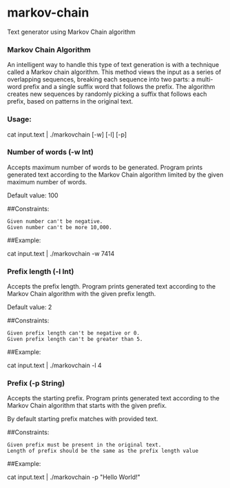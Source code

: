 # markov-chain

Text generator using Markov Chain algorithm

### Markov Chain Algorithm
An intelligent way to handle this type of text generation is with a technique called a Markov chain algorithm. This method views the input as a series of overlapping sequences, breaking each sequence into two parts: a multi-word prefix and a single suffix word that follows the prefix. The algorithm creates new sequences by randomly picking a suffix that follows each prefix, based on patterns in the original text.

### Usage:
cat input.text | ./markovchain [-w] [-l] [-p]

### Number of words (-w Int)
Accepts maximum number of words to be generated. Program prints generated text according to the Markov Chain algorithm limited by the given maximum number of words.

Default value: 100

##Constraints:

    Given number can't be negative.
    Given number can't be more 10,000.

##Example:

cat input.text | ./markovchain -w 7414

### Prefix length (-l Int)
Accepts the prefix length. Program prints generated text according to the Markov Chain algorithm with the given prefix length.

Default value: 2

##Constraints:

    Given prefix length can't be negative or 0.
    Given prefix length can't be greater than 5.

##Example:

cat input.text | ./markovchain -l 4

### Prefix (-p String)
Accepts the starting prefix. Program prints generated text according to the Markov Chain algorithm that starts with the given prefix.

By default starting prefix matches with provided text.

##Constraints:

    Given prefix must be present in the original text.
    Length of prefix should be the same as the prefix length value

##Example:

cat input.text | ./markovchain -p "Hello World!"